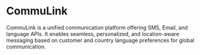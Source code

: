 # CommuLink
CommuLink is a unified communication platform offering SMS, Email, and language APIs. It enables seamless, personalized, and location-aware messaging based on customer and country language preferences for global communication.
